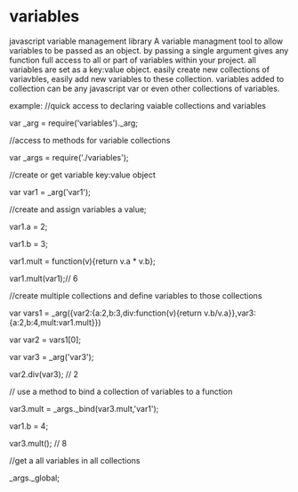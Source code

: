 variables
=========

javascript variable management library
A variable managment tool to allow variables to be passed as an object.
by passing a single argument gives any function full access to all or part of variables within your project.
all variables are set as a key:value object. 
easily create new collections of variavbles, easily add new variables to these collection.
variables added to collection can be any javascript var or even other collections of variables.

example:
//quick access to declaring vaiable collections and variables

var _arg = require('variables')._arg;

//access to methods for variable collections

var _args = require('./variables');

//create or get variable key:value object

var var1 = _arg('var1');

//create and assign variables a value;

var1.a = 2;

var1.b = 3;

var1.mult = function(v){return v.a * v.b};

var1.mult(var1);// 6

//create multiple collections and define variables to those collections

var vars1 = _arg({var2:{a:2,b:3,div:function(v){return v.b/v.a}},var3:{a:2,b:4,mult:var1.mult}})

var var2 = vars1[0];

var var3 = _arg('var3');

var2.div(var3); // 2

// use a method to bind a collection of variables to a function

var3.mult = _args._bind(var3.mult,'var1');

var1.b = 4;

var3.mult(); // 8

//get a all variables in all collections

_args._global;

